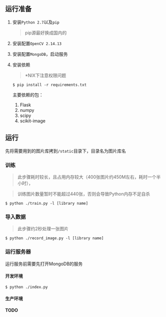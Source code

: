 ## 运行准备

1. 安装`Python 2.7`以及`pip`
    > pip源最好换成国内的
1. 安装配置`OpenCV 2.14.13`
1. 安装配置`MongoDB`，启动服务
1. 安装依赖

    > *NIX下注意权限问题
    
    ```
    $ pip install -r requirements.txt
    ```
    主要依赖的包：

    1. Flask
    1. numpy
    1. scipy
    1. scikit-image

## 运行

先将需要用到的图片库拷到`/static`目录下，目录名为图片库名

### 训练

> 此步骤耗时较长，且占用内存较大（400张图片约450M左右，耗时一个半小时），

> 训练图片数量暂时不能超过440张，否则会导致Python内存不足自杀

```
$ python ./train.py -l [library name]
```

### 导入数据

> 此步骤约2秒处理一张图片

```
$ python ./record_image.py -l [library name]
```

### 运行服务器

运行服务前需要先打开MongoDB的服务

#### 开发环境

```
$ python ./index.py
```

#### 生产环境

**TODO**
